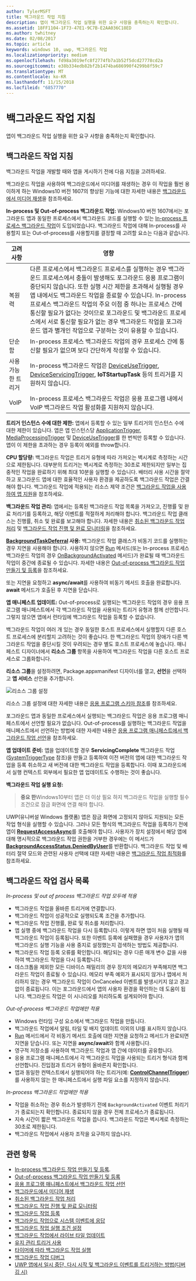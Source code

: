 ```yaml
---
author: TylerMSFT
title: 백그라운드 작업 지침
description: 앱이 백그라운드 작업 실행을 위한 요구 사항을 충족하는지 확인합니다.
ms.assetid: 18FF1104-1F73-47E1-9C7B-E2AA036C18ED
ms.author: twhitney
ms.date: 02/08/2017
ms.topic: article
keywords: windows 10, uwp, 백그라운드 작업
ms.localizationpriority: medium
ms.openlocfilehash: fd98a3019efc8f2774fb7a1b52f5dcd27778cd2a
ms.sourcegitcommit: e38b334edb82bf2b1474ba686990f4299b8f59c7
ms.translationtype: MT
ms.contentlocale: ko-KR
ms.lasthandoff: 11/15/2018
ms.locfileid: "6857770"
---
```

# <a name="guidelines-for-background-tasks"></a>백그라운드 작업 지침


앱이 백그라운드 작업 실행을 위한 요구 사항을 충족하는지 확인합니다.

## <a name="background-task-guidance"></a>백그라운드 작업 지침

백그라운드 작업을 개발할 때와 앱을 게시하기 전에 다음 지침을 고려하세요.

백그라운드 작업을 사용하여 백그라운드에서 미디어를 재생하는 경우 이 작업을 훨씬 용이하게 하는 Windows10 버전 1607의 향상된 기능에 대한 자세한 내용은 [백그라운드에서 미디어 재생](https://msdn.microsoft.com/windows/uwp/audio-video-camera/background-audio)을 참조하세요.

**In-process 및 Out-of-process 백그라운드 작업:** Windows10 버전 1607에서는 포그라운드 앱과 동일한 프로세스에서 백그라운드 코드를 실행할 수 있는 [In-process 프로세스 백그라운드 작업](create-and-register-an-inproc-background-task.md)이 도입되었습니다. 백그라운드 작업에 대해 In-process를 사용할지 또는 Out-of-process를 사용할지를 결정할 때 고려할 요소는 다음과 같습니다.

|고려 사항 | 영향 |
|--------------|--------|
|복원력   | 다른 프로세스에서 백그라운드 프로세스를 실행하는 경우 백그라운드 프로세스에서 충돌이 발생해도 포그라운드 응용 프로그램이 중단되지 않습니다. 또한 실행 시간 제한을 초과해서 실행될 경우 앱 내에서도 백그라운드 작업을 종료할 수 있습니다. In-process 프로세스 백그라운드 작업의 주요 이점 중 하나는 프로세스 간에 통신할 필요가 없다는 것이므로 포그라운드 및 백그라운드 프로세스에서 서로 통신할 필요가 없는 경우 백그라운드 작업을 포그라운드 앱과 별개인 작업으로 구분하는 것이 유용할 수 있습니다. |
|단순함    | In-process 프로세스 백그라운드 작업의 경우 프로세스 간에 통신할 필요가 없으며 보다 간단하게 작성할 수 있습니다.  |
|사용 가능한 트리거 | In-process 백그라운드 작업은 [DeviceUseTrigger](https://msdn.microsoft.com/library/windows/apps/windows.applicationmodel.background.deviceusetrigger.aspx?f=255&MSPPError=-2147217396), [DeviceServicingTrigger](https://msdn.microsoft.com/library/windows/apps/windows.applicationmodel.background.deviceservicingtrigger.aspx), **IoTStartupTask** 등의 트리거를 지원하지 않습니다. |
|VoIP | In-process 프로세스 백그라운드 작업은 응용 프로그램 내에서 VoIP 백그라운드 작업 활성화를 지원하지 않습니다. |  

**트리거 인스턴스 수에 대한 제한:** 앱에서 등록할 수 있는 일부 트리거의 인스턴스 수에 대한 제한이 있습니다. 앱은 앱 인스턴스당 [ApplicationTrigger](https://docs.microsoft.com/uwp/api/Windows.ApplicationModel.Background.ApplicationTrigger), [MediaProcessingTrigger](https://docs.microsoft.com/uwp/api/windows.applicationmodel.background.mediaprocessingtrigger) 및 [DeviceUseTrigger](https://msdn.microsoft.com/library/windows/apps/windows.applicationmodel.background.deviceusetrigger.aspx?f=255&MSPPError=-2147217396)를 한 번씩만 등록할 수 있습니다. 앱이 이 제한을 초과하는 경우 등록이 예외를 throw합니다.

**CPU 할당량:** 백그라운드 작업은 트리거 유형에 따라 가져오는 벽시계로 측정하는 시간으로 제한됩니다. 대부분의 트리거는 벽시계로 측정하는 30초로 제한되지만 일부는 집중적인 작업을 완료하기 위해 최대 10분을 실행할 수 있습니다. 배터리 사용 시간을 절약하고 포그라운드 앱에 대한 효율적인 사용자 환경을 제공하도록 백그라운드 작업은 간결해야 합니다. 백그라운드 작업에 적용되는 리소스 제약 조건은 [백그라운드 작업을 사용하여 앱 지원](support-your-app-with-background-tasks.md)을 참조하세요.

**백그라운드 작업 관리:** 앱에서는 등록된 백그라운드 작업 목록을 가져오고, 진행률 및 완료 처리기를 등록하고, 해당 이벤트를 적절하게 처리해야 합니다. 백그라운드 작업 클래스는 진행률, 취소 및 완료를 보고해야 합니다. 자세한 내용은 [취소된 백그라운드 작업 처리](handle-a-cancelled-background-task.md) 및 [백그라운드 작업 진행 및 완료 모니터링](monitor-background-task-progress-and-completion.md)을 참조하세요.

**[BackgroundTaskDeferral](https://msdn.microsoft.com/library/windows/apps/hh700499) 사용:** 백그라운드 작업 클래스가 비동기 코드를 실행하는 경우 지연을 사용해야 합니다. 사용하지 않으면 [Run](https://msdn.microsoft.com/library/windows/apps/windows.applicationmodel.background.ibackgroundtask.run.aspx) 메서드(또는 In-process 프로세스 백그라운드 작업의 경우 [OnBackgroundActivated](https://msdn.microsoft.com/library/windows/apps/windows.ui.xaml.application.onbackgroundactivated.aspx) 메서드)가 완료될 때 백그라운드 작업이 중간에 종료될 수 있습니다. 자세한 내용은 [Out-of-process 백그라운드 작업 만들기 및 등록](create-and-register-a-background-task.md)을 참조하세요.

또는 지연을 요청하고 **async/await**를 사용하여 비동기 메서드 호출을 완료합니다. **await** 메서드가 호출된 후 지연을 닫습니다.

**앱 매니페스트 업데이트:** Out-of-process로 실행되는 백그라운드 작업의 경우 응용 프로그램 매니페스트에서 각 백그라운드 작업을 사용되는 트리거 유형과 함께 선언합니다. 그렇지 않으면 앱에서 런타임에 백그라운드 작업을 등록할 수 없습니다.

백그라운드 작업이 여러 개 있는 경우 동일한 호스트 프로세스에서 실행할지 다른 호스트 프로세스에 분리할지 고려하는 것이 좋습니다. 한 백그라운드 작업의 장애가 다른 백그라운드 작업을 중단시킬 것이 우려되는 경우 별도 호스트 프로세스에 놓습니다.  매니페스트 디자이너에서 **리소스 그룹** 항목을 사용하여 백그라운드 작업을 다른 호스트 프로세스로 그룹화합니다. 

**리소스 그룹**을 설정하려면, Package.appxmanifest 디자이너를 열고, **선언**을 선택하고 **앱 서비스** 선언을 추가합니다.

![리소스 그룹 설정](images/resourcegroup.png)

리소스 그룹 설정에 대한 자세한 내용은 [응용 프로그램 스키마 참조](https://docs.microsoft.com/uwp/schemas/appxpackage/uapmanifestschema/element-application)를 참조하세요.

포그라운드 앱과 동일한 프로세스에서 실행되는 백그라운드 작업은 응용 프로그램 매니페스트에서 선언할 필요가 없습니다. Out-of-process를 실행하는 백그라운드 작업을 매니페스트에서 선언하는 방법에 대한 자세한 내용은 [응용 프로그램 매니페스트에서 백그라운드 작업 선언](declare-background-tasks-in-the-application-manifest.md)을 참조하세요.

**앱 업데이트 준비:** 앱을 업데이트할 경우 **ServicingComplete** 백그라운드 작업([SystemTriggerType](https://msdn.microsoft.com/library/windows/apps/br224839) 참조)을 만들고 등록하여 이전 버전의 앱에 대한 백그라운드 작업을 등록 취소하고 새 버전에 대한 백그라운드 작업을 등록합니다. 이때 포그라운드에서 실행 컨텍스트 외부에서 필요한 앱 업데이트도 수행하는 것이 좋습니다.

**백그라운드 작업 실행 요청:**

> **중요 한**Windows10부터 앱은 더 이상 필요 하지 백그라운드 작업을 실행할 필수 조건으로 잠금 화면에 연결 해야 합니다.

UWP(유니버설 Windows 플랫폼) 앱은 잠금 화면에 고정되지 않아도 지원되는 모든 작업 형식을 실행할 수 있습니다. 그러나 모든 형식의 백그라운드 작업을 등록하기 전에 앱이 [**RequestAccessAsync**](https://msdn.microsoft.com/library/windows/apps/hh700485)를 호출해야 합니다. 사용자가 장치 설정에서 해당 앱에 대해 명시적으로 백그라운드 작업 권한을 거부한 경우에는 이 메서드가 [**BackgroundAccessStatus.DeniedByUser**](https://msdn.microsoft.com/library/windows/apps/hh700439)를 반환합니다. 백그라운드 작업 및 배터리 절약 모드와 관련된 사용자 선택에 대한 자세한 내용은 [백그라운드 작업 최적화](https://docs.microsoft.com/windows/uwp/debug-test-perf/optimize-background-activity)를 참조하세요. 
## <a name="background-task-checklist"></a>백그라운드 작업 검사 목록

*In-process 및 out of process 백그라운드 작업 모두에 적용*

-   백그라운드 작업을 올바른 트리거에 연결합니다.
-   백그라운드 작업이 성공적으로 실행되도록 조건을 추가합니다.
-   백그라운드 작업 진행률, 완료 및 취소를 처리합니다.
-   앱 실행 중에 백그라운드 작업을 다시 등록합니다. 이렇게 하면 앱이 처음 실행될 때 백그라운드 작업이 등록됩니다. 또한 이벤트 등록에 실패했을 경우 사용자가 앱의 백그라운드 실행 기능을 사용 중지로 설정했는지 검색하는 방법도 제공합니다.
-   백그라운드 작업 등록 오류를 확인합니다. 해당되는 경우 다른 매개 변수 값을 사용하여 백그라운드 작업을 다시 등록합니다.
-   데스크톱을 제외한 모든 디바이스 패밀리의 경우 장치의 메모리가 부족해지면 백그라운드 작업이 종료될 수 있습니다. 메모리 부족 예외가 표시되지 않거나 앱에서 처리하지 않는 경우 백그라운드 작업이 OnCanceled 이벤트를 발생시키지 않고 경고 없이 종료됩니다. 이는 포그라운드에서 앱의 사용자 환경을 확인하는 데 도움이 됩니다. 백그라운드 작업은 이 시나리오를 처리하도록 설계되어야 합니다.

*Out-of-process 백그라운드 작업에만 적용*

-   Windows 런타임 구성 요소에서 백그라운드 작업을 만듭니다.
-   백그라운드 작업에서 알림, 타일 및 배지 업데이트 이외의 UI를 표시하지 않습니다.
-   [Run](https://msdn.microsoft.com/library/windows/apps/windows.applicationmodel.background.ibackgroundtask.run.aspx) 메서드에서 각 비동기 메서드 호출에 대한 지연을 요청하고 메서드가 완료되면 지연을 닫습니다. 또는 지연을 **async/await**와 함께 사용합니다.
-   영구적 저장소를 사용하여 백그라운드 작업과 앱 간에 데이터를 공유합니다.
-   응용 프로그램 매니페스트에서 각 백그라운드 작업을 사용되는 트리거 형식과 함께 선언합니다. 진입점과 트리거 유형이 올바른지 확인합니다.
-   앱과 동일한 컨텍스트에서 실행되어야 하는 트리거(예: [**ControlChannelTrigger**](https://msdn.microsoft.com/library/windows/apps/hh701032))를 사용하지 않는 한 매니페스트에서 실행 파일 요소를 지정하지 않습니다.

*In-process 백그라운드 작업에만 적용*

- 작업을 취소하는 경우 취소가 발생하기 전에 `BackgroundActivated` 이벤트 처리기가 종료되는지 확인합니다. 종료되지 않을 경우 전체 프로세스가 종료됩니다.
-   지속 시간이 짧은 백그라운드 작업을 씁니다. 백그라운드 작업은 벽시계로 측정하는 30초로 제한됩니다.
-   백그라운드 작업에서 사용자 조작을 요구하지 않습니다.

## <a name="related-topics"></a>관련 항목

* [In-process 백그라운드 작업 만들기 및 등록](create-and-register-an-inproc-background-task.md).
* [Out-of-process 백그라운드 작업 만들기 및 등록](create-and-register-a-background-task.md)
* [응용 프로그램 매니페스트에서 백그라운드 작업 선언](declare-background-tasks-in-the-application-manifest.md)
* [백그라운드에서 미디어 재생](https://msdn.microsoft.com/windows/uwp/audio-video-camera/background-audio)
* [취소된 백그라운드 작업 처리](handle-a-cancelled-background-task.md)
* [백그라운드 작업 진행 및 완료 모니터링](monitor-background-task-progress-and-completion.md)
* [백그라운드 작업 등록](register-a-background-task.md)
* [백그라운드 작업으로 시스템 이벤트에 응답](respond-to-system-events-with-background-tasks.md)
* [백그라운드 작업 실행 조건 설정](set-conditions-for-running-a-background-task.md)
* [백그라운드 작업에서 라이브 타일 업데이트](update-a-live-tile-from-a-background-task.md)
* [유지 관리 트리거 사용](use-a-maintenance-trigger.md)
* [타이머에 따라 백그라운드 작업 실행](run-a-background-task-on-a-timer-.md)
* [백그라운드 작업 디버그](debug-a-background-task.md)
* [UWP 앱에서 일시 중단, 다시 시작 및 백그라운드 이벤트를 트리거하는 방법(디버깅 시)](http://go.microsoft.com/fwlink/p/?linkid=254345)

 

 
